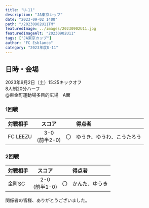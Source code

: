 ```yaml
---
title: "U-11"
description: "JA東京カップ"
date: "2023-09-02 1400"
path: "/20230902U11TM"
featuredImage: ../images/20230902U11.jpg
featuredImageAlt: "20230902U11"
tags: ["JA東京カップ"]
author: "FC Esblanco"
category: "2023年度U-11"
---
```


## 日時・会場

2023年9月2日（土）15:25キックオフ<br>
8人制20分ハーフ<br>
@東金町運動場多目的広場　A面

### 1回戦

| 対戦相手| スコア |   | 得点者  |
|:----|:------:|:-:|:--------|
| FC LEEZU | 3-0<br>(前半2-0) | 〇 |ゆうき、ゆうわ、こうたろう|


### 2回戦

| 対戦相手| スコア |   | 得点者  |
|:----|:------:|:-:|:--------|
| 金町SC | 2-0<br>(前半1-0) | 〇 |かんた、ゆうき|


関係者の皆様、ありがとうございました。
